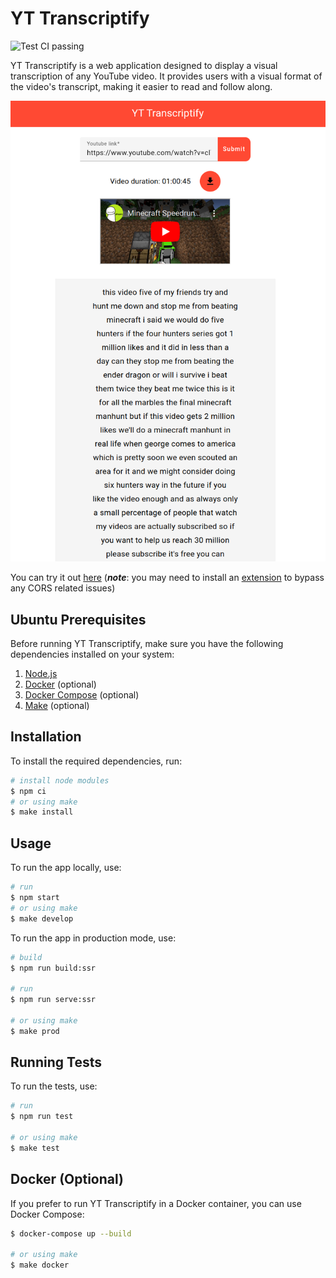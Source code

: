 # YT Transcriptify

<img alt="Test CI passing" src="https://github.com/pacna/yt-transcriptify/workflows/Test%20CI/badge.svg" />

YT Transcriptify is a web application designed to display a visual transcription of any YouTube video. It provides users with a visual format of the video's transcript, making it easier to read and follow along.

![yt-transcriptify](./docs/yt-transcriptify.png)

You can try it out [here](https://pacna.github.io/yt-transcriptify/) (**_note_**: you may need to install an [extension](https://chrome.google.com/webstore/detail/allow-cors-access-control/lhobafahddgcelffkeicbaginigeejlf/related?hl=en) to bypass any CORS related issues)

## Ubuntu Prerequisites

Before running YT Transcriptify, make sure you have the following dependencies installed on your system:

1. [Node.js](https://nodejs.org/en/)
2. [Docker](https://docs.docker.com/install/) (optional)
3. [Docker Compose](https://docs.docker.com/compose/install/) (optional)
4. [Make](https://www.gnu.org/software/make/) (optional)

## Installation

To install the required dependencies, run:

```bash
# install node modules
$ npm ci
# or using make
$ make install
```

## Usage

To run the app locally, use:

```bash
# run
$ npm start
# or using make
$ make develop
```

To run the app in production mode, use:

```bash
# build
$ npm run build:ssr

# run
$ npm run serve:ssr

# or using make
$ make prod
```

## Running Tests

To run the tests, use:

```bash
# run
$ npm run test

# or using make
$ make test
```

## Docker (Optional)

If you prefer to run YT Transcriptify in a Docker container, you can use Docker Compose:

```bash
$ docker-compose up --build

# or using make
$ make docker
```
